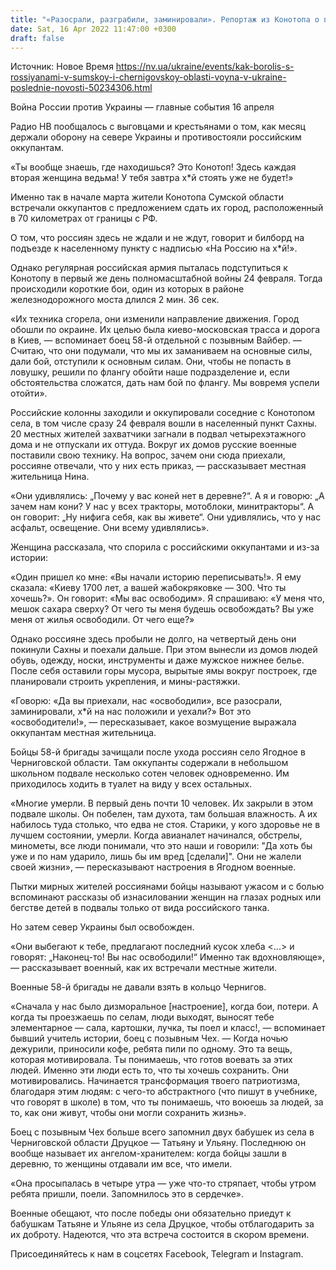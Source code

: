 ```yaml
---
title: "«Разосрали, разграбили, заминировали». Репортаж из Конотопа о поведении оккупантов и обороне Черниговской и Сумской областей"
date: Sat, 16 Apr 2022 11:47:00 +0300
draft: false
---
```

Источник: Новое Время https://nv.ua/ukraine/events/kak-borolis-s-rossiyanami-v-sumskoy-i-chernigovskoy-oblasti-voyna-v-ukraine-poslednie-novosti-50234306.html


Война России против Украины — главные события 16 апреля

Радио НВ пообщалось с выговцами и крестьянами о том, как месяц держали оборону на севере Украины и противостояли российским оккупантам.

«Ты вообще знаешь, где находишься? Это Конотоп! Здесь каждая вторая женщина ведьма! У тебя завтра х*й стоять уже не будет!»

Именно так в начале марта жители Конотопа Сумской области встречали оккупантов с предложением сдать их город, расположенный в 70 километрах от границы с РФ.

О том, что россиян здесь не ждали и не ждут, говорит и билборд на подъезде к населенному пункту с надписью «На Россию на х*й!».

Однако регулярная российская армия пыталась подступиться к Конотопу в первый же день полномасштабной войны 24 февраля. Тогда происходили короткие бои, один из которых в районе железнодорожного моста длился 2 мин. 36 сек.

«Их техника сгорела, они изменили направление движения. Город обошли по окраине. Их целью была киево-московская трасса и дорога в Киев, — вспоминает боец 58-й отдельной с позывным Вайбер. — Считаю, что они подумали, что мы их заманиваем на основные силы, дали бой, отступили к основным силам. Они, чтобы не попасть в ловушку, решили по флангу обойти наше подразделение и, если обстоятельства сложатся, дать нам бой по флангу. Мы вовремя успели отойти».

Российские колонны заходили и оккупировали соседние с Конотопом села, в том числе сразу 24 февраля вошли в населенный пункт Сахны. 20 местных жителей захватчики загнали в подвал четырехэтажного дома и не отпускали их оттуда. Вокруг их домов русские военные поставили свою технику. На вопрос, зачем они сюда приехали, россияне отвечали, что у них есть приказ, — рассказывает местная жительница Нина.

«Они удивлялись: „Почему у вас коней нет в деревне?“. А я и говорю: „А зачем нам кони? У нас у всех тракторы, мотоблоки, минитракторы“. А он говорит: „Ну нифига себя, как вы живете“. Они удивлялись, что у нас асфальт, освещение. Они всему удивлялись».

Женщина рассказала, что спорила с российскими оккупантами и из-за истории:

«Один пришел ко мне: «Вы начали историю переписывать!». Я ему сказала: «Киеву 1700 лет, а вашей жабокряковке — 300. Что ты хочешь?». Он говорит: «Мы вас освободим». Я спрашиваю: «У меня что, мешок сахара сверху? От чего ты меня будешь освобождать? Вы уже меня от жилья освободили. От чего еще?»

Однако россияне здесь пробыли не долго, на четвертый день они покинули Сахны и поехали дальше. При этом вынесли из домов людей обувь, одежду, носки, инструменты и даже мужское нижнее белье. После себя оставили горы мусора, вырытые ямы вокруг построек, где планировали строить укрепления, и мины-растяжки.

«Говорю: «Да вы приехали, нас «освободили», все разосрали, заминировали, х*й на нас положили и уехали?» Вот это «освободители!», — пересказывает, какое возмущение выражала оккупантам местная жительница.

Бойцы 58-й бригады зачищали после ухода россиян село Ягодное в Черниговской области. Там оккупанты содержали в небольшом школьном подвале несколько сотен человек одновременно. Им приходилось ходить в туалет на виду у всех остальных.

«Многие умерли. В первый день почти 10 человек. Их закрыли в этом подвале школы. Он побелен, там духота, там большая влажность. А их набилось туда столько, что едва не стоя. Старики, у кого здоровье не в лучшем состоянии, умерли. Когда авианалет начинался, обстрелы, минометы, все люди понимали, что это наши и говорили: "Да хоть бы уже и по нам ударило, лишь бы им вред [сделали]". Они не жалели своей жизни», — пересказывают настроения в Ягодном военные.

Пытки мирных жителей россиянами бойцы называют ужасом и с болью вспоминают рассказы об изнасиловании женщин на глазах родных или бегстве детей в подвалы только от вида российского танка.

Но затем север Украины был освобожден.

«Они выбегают к тебе, предлагают последний кусок хлеба <...> и говорят: „Наконец-то! Вы нас освободили!“ Именно так вдохновляюще», — рассказывает военный, как их встречали местные жители.

Военные 58-й бригады не давали взять в кольцо Чернигов.

«Сначала у нас было дизморальное [настроение], когда бои, потери. А когда ты проезжаешь по селам, люди выходят, выносят тебе элементарное — сала, картошки, лучка, ты поел и класс!, — вспоминает бывший учитель истории, боец с позывным Чех. — Когда ночью дежурили, приносили кофе, ребята пили по одному. Это та вещь, которая мотивировала. Ты понимаешь, что готов воевать за этих людей. Именно эти люди есть то, что ты хочешь сохранить. Они мотивировались. Начинается трансформация твоего патриотизма, благодаря этим людям: с чего-то абстрактного (что пишут в учебнике, что говорят в школе) в том, что ты понимаешь, что воюешь за людей, за то, как они живут, чтобы они могли сохранить жизнь».

Боец с позывным Чех больше всего запомнил двух бабушек из села в Черниговской области Друцкое — Татьяну и Ульяну. Последнюю он вообще называет их ангелом-хранителем: когда бойцы зашли в деревню, то женщины отдавали им все, что имели.

«Она просыпалась в четыре утра — уже что-то стряпает, чтобы утром ребята пришли, поели. Запомнилось это в сердечке».

Военные обещают, что после победы они обязательно приедут к бабушкам Татьяне и Ульяне из села Друцкое, чтобы отблагодарить за их доброту. Надеются, что эта встреча состоится в скором времени.

Присоединяйтесь к нам в соцсетях Facebook, Telegram и Instagram.
